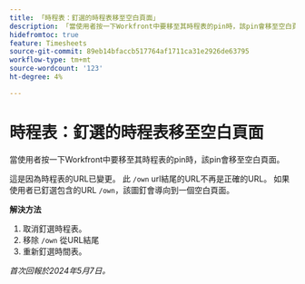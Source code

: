 ```yaml
---
title: 「時程表：釘選的時程表移至空白頁面」
description: 「當使用者按一下Workfront中要移至其時程表的pin時，該pin會移至空白頁面。 此問題有解決辦法。」
hidefromtoc: true
feature: Timesheets
source-git-commit: 89eb14bfaccb517764af1711ca31e2926de63795
workflow-type: tm+mt
source-wordcount: '123'
ht-degree: 4%

---
```



# 時程表：釘選的時程表移至空白頁面

當使用者按一下Workfront中要移至其時程表的pin時，該pin會移至空白頁面。

這是因為時程表的URL已變更。 此 `/own` url結尾的URL不再是正確的URL。 如果使用者已釘選包含的URL `/own`，該圖釘會導向到一個空白頁面。

**解決方法**

1. 取消釘選時程表。
1. 移除 `/own` 從URL結尾
1. 重新釘選時間表。

_首次回報於2024年5月7日。_

